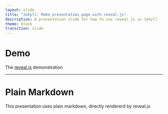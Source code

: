 ```yaml
---
layout: slide
title: "Jekyll: Make presentation page with reveal.js"
description: A presentation slide for how to use reveal.js in Jekyll
theme: black
transition: slide
---
```


# Demo

The [reveal.js](https://revealjs.com) demonstration

---

# Plain Markdown

This presentation uses plain markdown, directly rendererd by reveal.js
